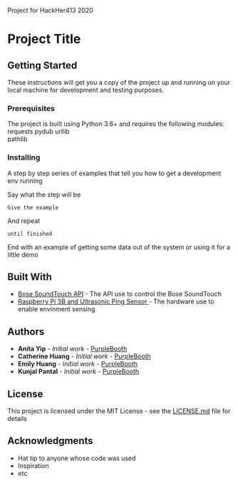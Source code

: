 Project for HackHer413 2020

# Project Title



## Getting Started

These instructions will get you a copy of the project up and running on your local machine for development and testing purposes. 

### Prerequisites

The project is built using Python 3.6+ and requires the following modules:
requests
pydub
urllib   
pathlib

### Installing

A step by step series of examples that tell you how to get a development env running

Say what the step will be

```
Give the example
```

And repeat

```
until finished
```

End with an example of getting some data out of the system or using it for a little demo

## Built With

* [
Bose SoundTouch API](https://developer.bose.com/guides/bose-soundtouch-api) - The API use to control the Bose SoundTouch
* [Raspberry Pi 3B and Ultrasonic Ping Sensor
](https://www.raspberrypi.org/documentation/) - The hardware use to enable envinment sensing
## Authors

* **Anita Yip** - *Initial work* - [PurpleBooth](https://github.com/PurpleBooth)
* **Catherine Huang** - *Initial work* - [PurpleBooth](https://github.com/PurpleBooth)
* **Emily Huang** - *Initial work* - [PurpleBooth](https://github.com/PurpleBooth)
* **Kunjal Pantal** - *Initial work* - [PurpleBooth](https://github.com/PurpleBooth)

## License

This project is licensed under the MIT License - see the [LICENSE.md](LICENSE.md) file for details

## Acknowledgments

* Hat tip to anyone whose code was used
* Inspiration
* etc